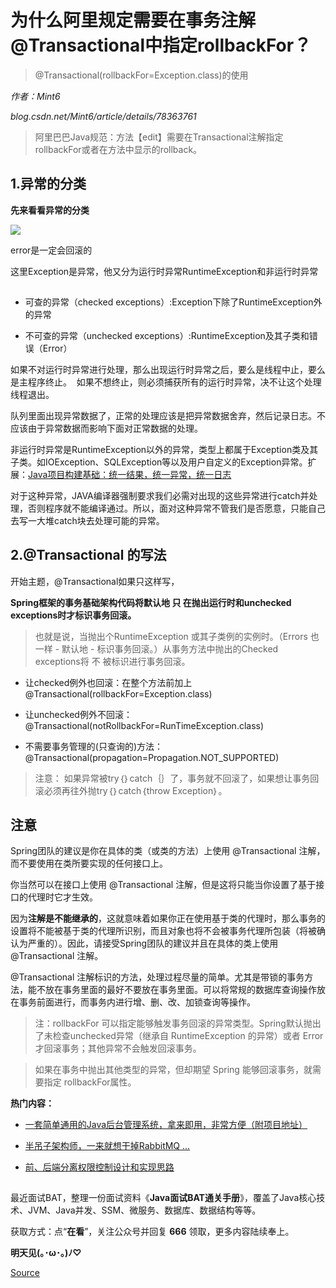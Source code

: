 # 为什么阿里规定需要在事务注解@Transactional中指定rollbackFor？

> @Transactional(rollbackFor=Exception.class)的使用
>
> 

_作者：Mint6_

_blog.csdn.net/Mint6/article/details/78363761_

> 阿里巴巴Java规范：方法【edit】需要在Transactional注解指定rollbackFor或者在方法中显示的rollback。

1.异常的分类
-------

**先来看看异常的分类**

**![](https://mmbiz.qpic.cn/mmbiz_jpg/eQPyBffYbucbmx7UOaLmmL52O0SOqsDxJoOpNOYgrLNKicDfkQKbBQCvyapnjvq5kJz2OvIn75VuKfIk02Mj38w/640?wx_fmt=jpeg&tp=webp&wxfrom=5&wx_lazy=1&wx_co=1)**

error是一定会回滚的

这里Exception是异常，他又分为运行时异常RuntimeException和非运行时异常

![](data:image/gif;base64,iVBORw0KGgoAAAANSUhEUgAAAAEAAAABCAYAAAAfFcSJAAAADUlEQVQImWNgYGBgAAAABQABh6FO1AAAAABJRU5ErkJggg==)

*   可查的异常（checked exceptions）:Exception下除了RuntimeException外的异常
    
*   不可查的异常（unchecked exceptions）:RuntimeException及其子类和错误（Error）
    

如果不对运行时异常进行处理，那么出现运行时异常之后，要么是线程中止，要么是主程序终止。  如果不想终止，则必须捕获所有的运行时异常，决不让这个处理线程退出。

队列里面出现异常数据了，正常的处理应该是把异常数据舍弃，然后记录日志。不应该由于异常数据而影响下面对正常数据的处理。

非运行时异常是RuntimeException以外的异常，类型上都属于Exception类及其子类。如IOException、SQLException等以及用户自定义的Exception异常。扩展：[Java项目构建基础：统一结果，统一异常，统一日志](http://mp.weixin.qq.com/s?__biz=MzI4Njc5NjM1NQ==&mid=2247491875&idx=1&sn=f924372666bfb0ef372f8e14a7623913&chksm=ebd5de0fdca25719cf285eca6413b067f9bbf7143c024a40c1941a88101cf68c52fbc8c28865&scene=21#wechat_redirect)

对于这种异常，JAVA编译器强制要求我们必需对出现的这些异常进行catch并处理，否则程序就不能编译通过。所以，面对这种异常不管我们是否愿意，只能自己去写一大堆catch块去处理可能的异常。

2.@Transactional 的写法
--------------------

开始主题，@Transactional如果只这样写，

**Spring框架的事务基础架构代码将默认地 只 在抛出运行时和unchecked exceptions时才标识事务回滚。**

> 也就是说，当抛出个RuntimeException 或其子类例的实例时。（Errors 也一样 - 默认地 - 标识事务回滚。）从事务方法中抛出的Checked exceptions将 不 被标识进行事务回滚。

*   让checked例外也回滚：在整个方法前加上 @Transactional(rollbackFor=Exception.class)
    
*   让unchecked例外不回滚：@Transactional(notRollbackFor=RunTimeException.class)
    
*   不需要事务管理的(只查询的)方法：@Transactional(propagation=Propagation.NOT\_SUPPORTED)
    

> 注意： 如果异常被try｛｝catch｛｝了，事务就不回滚了，如果想让事务回滚必须再往外抛try｛｝catch｛throw Exception｝。

注意
--

Spring团队的建议是你在具体的类（或类的方法）上使用 @Transactional 注解，而不要使用在类所要实现的任何接口上。

你当然可以在接口上使用 @Transactional 注解，但是这将只能当你设置了基于接口的代理时它才生效。

因为**注解是不能继承的**，这就意味着如果你正在使用基于类的代理时，那么事务的设置将不能被基于类的代理所识别，而且对象也将不会被事务代理所包装（将被确认为严重的）。因此，请接受Spring团队的建议并且在具体的类上使用 @Transactional 注解。

@Transactional 注解标识的方法，处理过程尽量的简单。尤其是带锁的事务方法，能不放在事务里面的最好不要放在事务里面。可以将常规的数据库查询操作放在事务前面进行，而事务内进行增、删、改、加锁查询等操作。

> 注：rollbackFor 可以指定能够触发事务回滚的异常类型。Spring默认抛出了未检查unchecked异常（继承自 RuntimeException 的异常）或者 Error才回滚事务；其他异常不会触发回滚事务。

> 如果在事务中抛出其他类型的异常，但却期望 Spring 能够回滚事务，就需要指定 rollbackFor属性。

**热门内容：**

*   [一套简单通用的Java后台管理系统，拿来即用，非常方便（附项目地址）](http://mp.weixin.qq.com/s?__biz=MzAxNjk4ODE4OQ==&mid=2247491200&idx=1&sn=0f967d56ec5564060fd864733645efca&chksm=9bed3ff2ac9ab6e43b28b58512a3f0133c5575bdc6c606794fca36ead1d4f4213e2a031c818f&scene=21#wechat_redirect)
    
*   [半吊子架构师，一来就想干掉RabbitMQ ...](http://mp.weixin.qq.com/s?__biz=MzAxNjk4ODE4OQ==&mid=2247490838&idx=2&sn=a6bb6dcaa0b0122480b5e69f272b6d3f&chksm=9bed3c64ac9ab572bf8c966a1c27c351e14c79a0c6c839e0b959de1da6ae0f2451ad3ac8400c&scene=21#wechat_redirect)  
    
*   [前、后端分离权限控制设计和实现思路](http://mp.weixin.qq.com/s?__biz=MzAxNjk4ODE4OQ==&mid=2247490825&idx=2&sn=58cc517cb2713c1134fae40588d8c79c&chksm=9bed3c7bac9ab56dcb6d69aeea165f9ab82de0a904b8dd6534e5f0315f3274ae585089f2cd04&scene=21#wechat_redirect)
    

![](data:image/gif;base64,iVBORw0KGgoAAAANSUhEUgAAAAEAAAABCAYAAAAfFcSJAAAADUlEQVQImWNgYGBgAAAABQABh6FO1AAAAABJRU5ErkJggg==)

最近面试BAT，整理一份面试资料《**Java面试BAT通关手册**》，覆盖了Java核心技术、JVM、Java并发、SSM、微服务、数据库、数据结构等等。

获取方式：点“**在看**”，关注公众号并回复 **666** 领取，更多内容陆续奉上。

**明天见(｡･ω･｡)ﾉ♡**


[Source](https://mp.weixin.qq.com/s/QpoqLS7hLSXK13sKhYWluA)